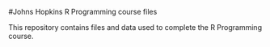 #Johns Hopkins R Programming course files

This repository contains files and data used to complete the R Programming course.
